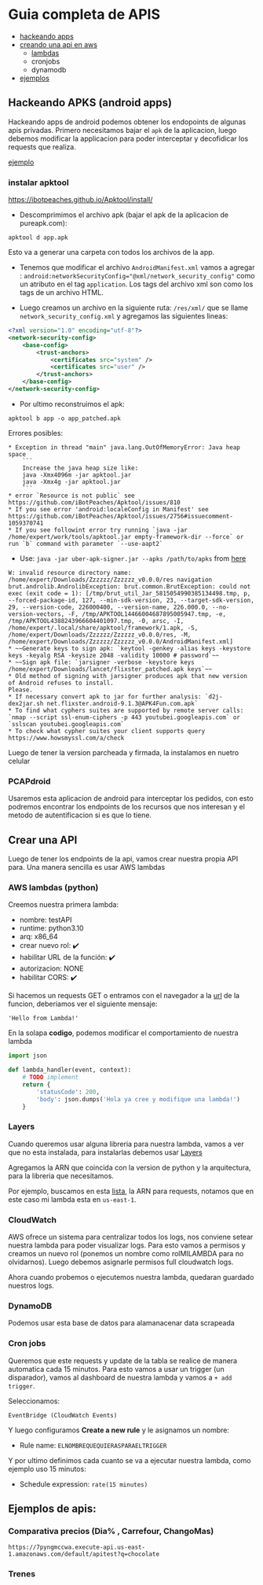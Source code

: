 # Guia completa de APIS


- [hackeando apps](#hackeando-apks-android-apps)
- [creando una api en aws](#aws-lambdas-python)
    - [lambdas](#aws-lambdas-python)
    - cronjobs
    - dynamodb
- [ejemplos](#ejemplos-de--apis)

## Hackeando APKS (android apps) 

Hackeando apps de android podemos obtener los endopoints de algunas apis privadas. Primero necesitamos bajar el `apk` de la aplicacion, luego debemos modificar la applicacion para poder interceptar y decofidicar los requests que realiza.

[ejemplo](https://gist.github.com/unoexperto/80694ccaed6dadc304ad5b8196cbbd2c)

### instalar apktool

https://ibotpeaches.github.io/Apktool/install/

* Descomprimimos el archivo apk (bajar el apk de la aplicacion de pureapk.com):

```
apktool d app.apk
````
Esto va a generar una carpeta con todos los archivos de la app.

* Tenemos que modificar el archivo `AndroidManifest.xml`  vamos a agregar : `android:networkSecurityConfig="@xml/network_security_config"` como un atributo en el tag `application`. Los tags del archivo xml son como los tags de un archivo HTML.


* Luego creamos un archivo en la siguiente ruta: `/res/xml/` que se llame `network_security_config.xml` y agregamos las siguientes lineas:

```xml
<?xml version="1.0" encoding="utf-8"?>
<network-security-config>
    <base-config>
        <trust-anchors>
            <certificates src="system" />
            <certificates src="user" />
        </trust-anchors>
    </base-config>
</network-security-config>
```
* Por ultimo reconstruimos el apk: 
```
apktool b app -o app_patched.apk
```

Errores posibles:

    * Exception in thread "main" java.lang.OutOfMemoryError: Java heap space
        ```
        Increase the java heap size like:
        java -Xmx4096m -jar apktool.jar
        java -Xmx4g -jar apktool.jar
        ```
    * error `Resource is not public` see https://github.com/iBotPeaches/Apktool/issues/810
    * If you see error 'android:localeConfig in Manifest' see https://github.com/iBotPeaches/Apktool/issues/2756#issuecomment-1059370741
    * If you see followint error try running `java -jar /home/expert/work/tools/apktool.jar empty-framework-dir --force` or run `b` command with parameter `--use-aapt2`
* Use: `java -jar uber-apk-signer.jar --apks /path/to/apks` from [here](https://github.com/unoexperto/uber-apk-signer)



```
W: invalid resource directory name: /home/expert/Downloads/Zzzzzz/Zzzzzz_v0.0.0/res navigation
brut.androlib.AndrolibException: brut.common.BrutException: could not exec (exit code = 1): [/tmp/brut_util_Jar_5815054990385134498.tmp, p, --forced-package-id, 127, --min-sdk-version, 23, --target-sdk-version, 29, --version-code, 226000400, --version-name, 226.000.0, --no-version-vectors, -F, /tmp/APKTOOL14466004687895005947.tmp, -e, /tmp/APKTOOL4388243966604401097.tmp, -0, arsc, -I, /home/expert/.local/share/apktool/framework/1.apk, -S, /home/expert/Downloads/Zzzzzz/Zzzzzz_v0.0.0/res, -M, /home/expert/Downloads/Zzzzzz/Zzzzzz_v0.0.0/AndroidManifest.xml]
* ~~Generate keys to sign apk: `keytool -genkey -alias keys -keystore keys -keyalg RSA -keysize 2048 -validity 10000 # password`~~
* ~~Sign apk file: `jarsigner -verbose -keystore keys /home/expert/Downloads/lancet/flixster_patched.apk keys`~~
* Old method of signing with jarsigner produces apk that new version of Android refuses to install.
Please.
* If necessary convert apk to jar for further analysis: `d2j-dex2jar.sh net.flixster.android-9.1.3@APK4Fun.com.apk`
* To find what cyphers suites are supported by remote server calls: `nmap --script ssl-enum-ciphers -p 443 youtubei.googleapis.com` or `sslscan youtubei.googleapis.com`
* To check what cypher suites your client supports query https://www.howsmyssl.com/a/check
```

Luego de tener la version parcheada y firmada, la instalamos en nuetro celular

### PCAPdroid

Usaremos esta aplicacion de android para interceptar los pedidos, con esto podremos encontrar los endpoints de los recursos que nos interesan y el metodo de autentificacion si es que lo tiene.

## Crear una API

Luego de tener los endpoints de la api, vamos crear nuestra propia API para. Una manera sencilla es usar AWS lambdas

### AWS lambdas (python)


Creemos nuestra primera lambda:


- nombre: testAPI
- runtime: python3.10
- arq: x86_64
- crear nuevo rol: ✔️
- habilitar URL de la función: ✔️
- autorizacion: NONE
- habilitar CORS: ✔️

Si hacemos un requests GET o entramos con el navegador a la [url](https://kz2zmo73y7zxtre5vp7avoukcu0vvjgz.lambda-url.us-east-1.on.aws/) de la funcion, deberiamos ver el siguiente mensaje:

```
'Hello from Lambda!'
```

En la solapa **codigo**, podemos modificar el comportamiento de nuestra lambda

```python
import json

def lambda_handler(event, context):
    # TODO implement
    return {
        'statusCode': 200,
        'body': json.dumps('Hola ya cree y modifique una lambda!')
    }
```
### Layers 

Cuando queremos usar alguna libreria para nuestra lambda, vamos a ver que no esta instalada, para instalarlas debemos usar
[Layers](https://github.com/keithrozario/Klayers)

Agregamos la ARN que coincida con la version de python y la arquitectura, para la libreria que necesitamos.

Por ejemplo, buscamos en esta [lista](https://api.klayers.cloud//api/v2/p3.9/layers/latest/us-east-1/html), la ARN para requests, notamos que en este caso mi lambda esta en `us-east-1`.


### CloudWatch

AWS ofrece un sistema para centralizar todos los logs, nos conviene setear nuestra lambda para poder visualizar logs. Para esto vamos a permisos y creamos un nuevo rol (ponemos un nombre como rolMILAMBDA para no olvidarnos). Luego debemos asignarle permisos full cloudwatch logs.

Ahora cuando probemos o ejecutemos nuestra lambda, quedaran guardado nuestros logs.

### DynamoDB

Podemos usar esta base de datos para alamanacenar data scrapeada


### Cron jobs

Queremos que este requests y update de la tabla se realice de manera automatica cada 15 minutos. Para esto vamos a usar un trigger (un disparador), vamos al dashboard de nuestra lambda y vamos a `+ add trigger`.

Seleccionamos:

```
EventBridge (CloudWatch Events)
```

Y luego configuramos **Create a new rule** y le asignamos un nombre:

- Rule name: `ELNOMBREQUEQUIERASPARAELTRIGGER`

Y por ultimo definimos cada cuanto se va a ejecutar nuestra lambda, como ejemplo uso 15 minutos:

- Schedule expression: `rate(15 minutes)`


## Ejemplos de  apis:


### Comparativa precios (Dia% , Carrefour, ChangoMas)
```
https://7pyngmccwa.execute-api.us-east-1.amazonaws.com/default/apitest?q=chocolate
``` 


### Trenes


